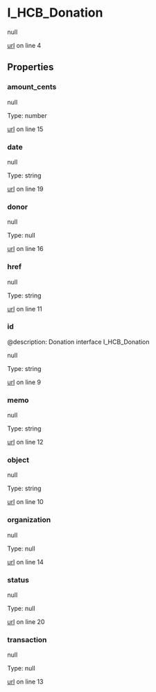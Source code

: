 # I_HCB_Donation

null 

[url](https://github.com/devramsean0/hcb.js/blob/e67a168/src/api_schemas/donation.ts#L4) on line 4  

## Properties
### amount_cents

null 

Type: number  

[url](https://github.com/devramsean0/hcb.js/blob/e67a168/src/api_schemas/donation.ts#L15) on line 15  

### date

null 

Type: string  

[url](https://github.com/devramsean0/hcb.js/blob/e67a168/src/api_schemas/donation.ts#L19) on line 19  

### donor

null 

Type: null  

[url](https://github.com/devramsean0/hcb.js/blob/e67a168/src/api_schemas/donation.ts#L16) on line 16  

### href

null 

Type: string  

[url](https://github.com/devramsean0/hcb.js/blob/e67a168/src/api_schemas/donation.ts#L11) on line 11  

### id
@description: Donation interface
 I_HCB_Donation 

null 

Type: string  

[url](https://github.com/devramsean0/hcb.js/blob/e67a168/src/api_schemas/donation.ts#L9) on line 9  

### memo

null 

Type: string  

[url](https://github.com/devramsean0/hcb.js/blob/e67a168/src/api_schemas/donation.ts#L12) on line 12  

### object

null 

Type: string  

[url](https://github.com/devramsean0/hcb.js/blob/e67a168/src/api_schemas/donation.ts#L10) on line 10  

### organization

null 

Type: null  

[url](https://github.com/devramsean0/hcb.js/blob/e67a168/src/api_schemas/donation.ts#L14) on line 14  

### status

null 

Type: null  

[url](https://github.com/devramsean0/hcb.js/blob/e67a168/src/api_schemas/donation.ts#L20) on line 20  

### transaction

null 

Type: null  

[url](https://github.com/devramsean0/hcb.js/blob/e67a168/src/api_schemas/donation.ts#L13) on line 13  
